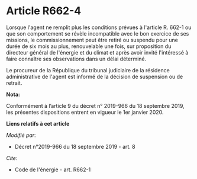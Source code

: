 # Article R662-4

Lorsque l'agent ne remplit plus les conditions prévues à l'article R. 662-1 ou que son comportement se révèle incompatible
avec le bon exercice de ses missions, le commissionnement peut être retiré ou suspendu pour une durée de six mois au plus,
renouvelable une fois, sur proposition du directeur général de l'énergie et du climat et après avoir invité l'intéressé à
faire connaître ses observations dans un délai déterminé. 

Le procureur de la République du   tribunal judiciaire de la résidence administrative de l'agent est informé de la décision
de suspension ou de retrait.

**Nota:**

Conformément à l’article 9 du décret n° 2019-966 du 18 septembre 2019, les présentes dispositions entrent en vigueur le 1er
janvier 2020.

**Liens relatifs à cet article**

_Modifié par_:

  - Décret n°2019-966 du 18 septembre 2019 - art. 8

_Cite_:

  - Code de l'énergie - art. R662-1
